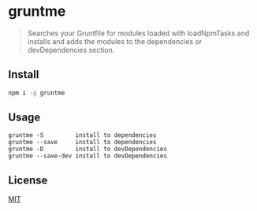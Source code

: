 # gruntme

> Searches your Gruntfile for modules loaded with loadNpmTasks and installs and adds the modules to the dependencies or devDependencies section.

## Install

```bash
npm i -g gruntme
```

## Usage
```
gruntme -S         install to dependencies
gruntme --save     install to dependencies
gruntme -D         install to devDependencies
gruntme --save-dev install to devDependencies
```
## License

[MIT](http://vjpr.mit-license.org)

[npm-image]: https://img.shields.io/npm/v/live-xxx.svg
[npm-url]: https://npmjs.org/package/gruntme
[travis-image]: https://img.shields.io/travis/live-js/live-xxx/master.svg
[travis-url]: https://travis-ci.org/live-js/live-xxx
[coveralls-image]: https://img.shields.io/coveralls/live-js/live-xxx/master.svg
[coveralls-url]: https://coveralls.io/r/live-js/live-xxx?branch=master